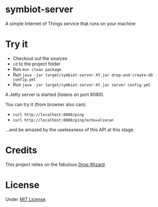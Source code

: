 # symbiot-server

A simple Internet of Things service that runs on your machine

# Try it

* Checkout out the sources
* `cd` to the project folder
* Run `mvn clean package`
* Run `java -jar target/symbiot-server-XY.jar drop-and-create-db config.yml`
* Run `java -jar target/symbiot-server-XY.jar server config.yml`

A Jetty server is started (listens on port 8080).

You can try it (from browser also can):
* `curl http://localhost:8080/ping`
* `curl http://localhost:8080/ping?echo=alsocan`

...and be amazed by the uselessness of this API at this stage.

# Credits

This project relies on the fabulous [Drop Wizard](http://dropwizard.io/).

# License

Under [MIT License](http://opensource.org/licenses/MIT).
